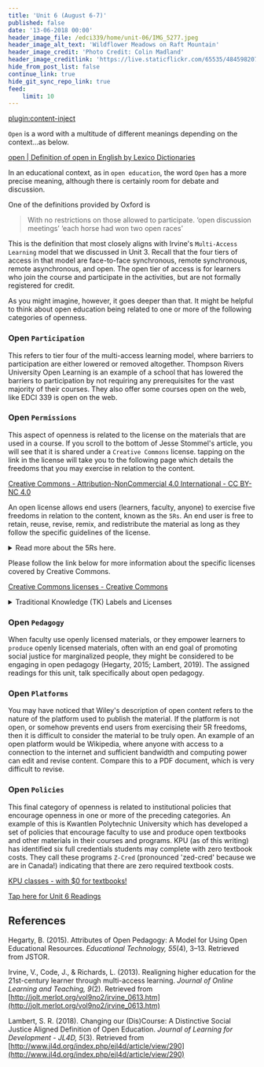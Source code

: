```yaml
---
title: 'Unit 6 (August 6-7)'
published: false
date: '13-06-2018 00:00'
header_image_file: /edci339/home/unit-06/IMG_5277.jpeg
header_image_alt_text: 'Wildflower Meadows on Raft Mountain'
header_image_credit: 'Photo Credit: Colin Madland'
header_image_creditlink: 'https://live.staticflickr.com/65535/48459820757_decd35570c_k_d.jpg'
hide_from_post_list: false
continue_link: true
hide_git_sync_repo_link: true
feed:
    limit: 10
---
```


[plugin:content-inject](_important-reminders)

`Open` is a word with a multitude of different meanings depending on the context...as below.

<a class="embedly-card" data-card-controls="0" href="https://www.lexico.com/en/definition/open">open | Definition of open in English by Lexico Dictionaries</a>
<script async src="//cdn.embedly.com/widgets/platform.js" charset="UTF-8"></script>

In an educational context, as in `open education`, the word `Open` has a more precise meaning, although there is certainly room for debate and discussion.

One of the definitions provided by Oxford is

> With no restrictions on those allowed to participate.
> ‘open discussion meetings’
> ‘each horse had won two open races’

This is the definition that most closely aligns with Irvine's `Multi-Access Learning` model that we discussed in Unit 3. Recall that the four tiers of access in that model are face-to-face synchronous, remote synchronous, remote asynchronous, and open. The open tier of access is for learners who join the course and participate in the activities, but are not formally registered for credit.

As you might imagine, however, it goes deeper than that. It might be helpful to think about open education being related to one or more of the following categories of openness.

### Open `Participation`

This refers to tier four of the multi-access learning model, where barriers to participation are either lowered or removed altogether. Thompson Rivers University Open Learning is an example of a school that has lowered the barriers to participation by not requiring any prerequisites for the vast majority of their courses. They also offer some courses open on the web, like EDCI 339 is open on the web.

### Open `Permissions`

This aspect of openness is related to the license on the materials that are used in a course. If you scroll to the bottom of Jesse Stommel's article, you will see that it is shared under a `Creative Commons` license. tapping on the link in the license will take you to the following page which details the freedoms that you may exercise in relation to the content.

<a class="embedly-card" data-card-controls="0" href="https://creativecommons.org/licenses/by-nc/4.0/">Creative Commons - Attribution-NonCommercial 4.0 International - CC BY-NC 4.0</a>
<script async src="//cdn.embedly.com/widgets/platform.js" charset="UTF-8"></script>

An open license allows end users (learners, faculty, anyone) to exercise five freedoms in relation to the content, known as the `5Rs`. An end user is free to retain, reuse, revise, remix, and redistribute the material as long as they follow the specific guidelines of the license.

<details>
  <summary> Read more about the 5Rs here.</summary>
    <p>

! This material was created by David Wiley and published freely under a Creative Commons Attribution 4.0 license at [http://opencontent.org/definition/](http://opencontent.org/definition/).

##### Defining the "Open" in Open Content and Open Educational Resources

The terms "open content" and "open educational resources" describe any copyrightable work (traditionally excluding software, which is described by other terms like "open source") that is either (1) in the public domain or (2) licensed in a manner that provides users with free and perpetual permission to engage in the 5R activities:

    - Retain - the right to make, own, and control copies of the content (e.g., download, duplicate, store, and manage)
    - Reuse - the right to use the content in a wide range of ways (e.g., in a class, in a study group, on a website, in a video)
    - Revise - the right to adapt, adjust, modify, or alter the content itself (e.g., translate the content into another language)
    - Remix - the right to combine the original or revised content with other material to create something new (e.g., incorporate the content into a mashup)
    - Redistribute - the right to share copies of the original content, your revisions, or your remixes with others (e.g., give a copy of the content to a friend)

##### Legal Requirements and Restrictions Make Open Content and OER Less Open

While a free and perpetual grant of the 5R permissions by means of an "open license" qualifies a creative work to be described as open content or an open educational resource, many open licenses place requirements (e.g., mandating that derivative works adopt a certain license) and restrictions (e.g., prohibiting "commercial" use) on users as a condition of the grant of the 5R permissions. The inclusion of requirements and restrictions in open licenses make open content and OER less open than they would be without these requirements and restrictions.

There is disagreement in the community about which requirements and restrictions should never, sometimes, or always be included in open licenses. For example, Creative Commons, the most important provider of open licenses for content, offers licenses that prohibit commercial use. While some in the community believe there are important use cases where the noncommercial restriction is desirable, many in the community strongly criticize and eschew the noncommercial restriction.

As another example, Wikipedia, one of the most important collections of open content, requires all derivative works to adopt a specific license - CC BY SA. MIT OpenCourseWare, another of the most important collections of open content, requires all derivative works to adopt a specific license - CC BY NC SA. While each site clearly believes that the ShareAlike requirement promotes its particular use case, the requirement makes the sites' content incompatible in an esoteric way that intelligent, well-meaning people can easily miss.

Generally speaking, while the choice by open content publishers to use licenses that include requirements and restrictions can optimize their ability to accomplish their own local goals, the choice typically harms the global goals of the broader open content community.
##### Poor Technical Choices Make Open Content Less Open

While open licenses provide users with legal permission to engage in the 5R activities, many open content publishers make technical choices that interfere with a user's ability to engage in those same activities. The ALMS Framework provides a way of thinking about those technical choices and understanding the degree to which they enable or impede a user's ability to engage in the 5R activities permitted by open licenses. Specifically, the ALMS Framework encourages us to ask questions in four categories:

    - Access to Editing Tools: Is the open content published in a format that can only be revised or remixed using tools that are extremely expensive (e.g., 3DS MAX)? Is the open content published in an exotic format that can only be revised or remixed using tools that run on an obscure or discontinued platform (e.g., OS/2)? Is the open content published in a format that can be revised or remixed using tools that are freely available and run on all major platforms (e.g., OpenOffice)?
    - Level of Expertise Required: Is the open content published in a format that requires a significant amount technical expertise to revise or remix (e.g., Blender)? Is the open content published in a format that requires a minimum level of technical expertise to revise or remix (e.g., Word)?
    - Meaningfully Editable: Is the open content published in a manner that makes its content essentially impossible to revise or remix (e.g., a scanned image of a handwritten document)? Is the open content published in a manner making its content easy to revise or remix (e.g., a text file)?
    - Self-Sourced: It the format preferred for consuming the open content the same format preferred for revising or remixing the open content (e.g., HTML)? Is the format preferred for consuming the open content different from the format preferred for revising or remixing the open content (e.g. Flash FLA vs SWF)?

Using the ALMS Framework as a guide, open content publishers can make technical choices that enable the greatest number of people possible to engage in the 5R activities. This is not an argument for "dumbing down" all open content to plain text. Rather it is an invitation to open content publishers to be thoughtful in the technical choices they make - whether they are publishing text, images, audio, video, simulations, or other media.

##### Creative Commons License

Should you choose to exercise any of the 5R permissions granted under the Creative Commons Attribution 4.0 license, attribute as follows:

For redistributing verbatim copies of this page: This material was created by David Wiley and published freely under a Creative Commons Attribution 4.0 license at [http://opencontent.org/definition/](http://opencontent.org/definition/).

For redistributing revised or remixed versions of this page: This material is based on original writing by David Wiley, which was published freely under a Creative Commons Attribution 4.0 license at [http://opencontent.org/definition/](http://opencontent.org/definition/).
    </p>
</details>


Please follow the link below for more information about the specific licenses covered by Creative Commons.

<a class="embedly-card" data-card-controls="0" href="https://creativecommons.org/share-your-work/licensing-types-examples/">Creative Commons licenses - Creative Commons</a><script async src="//cdn.embedly.com/widgets/platform.js" charset="UTF-8"></script>

<details>
  <summary>Traditional Knowledge (TK) Labels and Licenses</summary>
    <p>There are also more recently developed licenses and labels designed specifically for Indigenous traditional knowledge, as below.

    <a class="embedly-card" data-card-controls="0" href="http://localcontexts.org/tk-licenses/">TK Licenses - Local Contexts</a><script async src="//cdn.embedly.com/widgets/platform.js" charset="UTF-8"></script>
    </p>
</details>

### Open `Pedagogy`

When faculty use openly licensed materials, or they empower learners to `produce` openly licensed materials, often with an end goal of promoting social justice for marginalized people, they might be considered to be engaging in open pedagogy (Hegarty, 2015; Lambert, 2019). The assigned readings for this unit, talk specifically about open pedagogy.

### Open `Platforms`

You may have noticed that Wiley's description of open content refers to the nature of the platform used to publish the material. If the platform is not open, or somehow prevents end users from exercising their 5R freedoms, then it is difficult to consider the material to be truly open. An example of an open platform would be Wikipedia, where anyone with access to a connection to the internet and sufficient bandwidth and computing power can edit and revise content. Compare this to a PDF document, which is very difficult to revise.

### Open `Policies`

This final category of openness is related to institutional policies that encourage openness in one or more of the preceding categories. An example of this is Kwantlen Polytechnic University which has developed a set of policies that encourage faculty to use and produce open textbooks and other materials in their courses and programs. KPU (as of this writing) has identified six full credentials students may complete with zero textbook costs. They call these programs `Z-Cred` (pronounced 'zed-cred' because we are in Canada!) indicating that there are zero required textbook costs.

<a class="embedly-card" data-card-controls="0" href="https://www.kpu.ca/open/ztc">KPU classes - with $0 for textbooks!</a>
<script async src="//cdn.embedly.com/widgets/platform.js" charset="UTF-8"></script>

[Tap here for Unit 6 Readings](https://teaching.madland.ca/edci339/home/unit-06-readings?classes=btn,btn-primary)

## References

Hegarty, B. (2015). Attributes of Open Pedagogy: A Model for Using Open Educational Resources. *Educational Technology, 55*(4), 3–13. Retrieved from JSTOR.

Irvine, V., Code, J., & Richards, L. (2013). Realigning higher education for the 21st-century learner through multi-access learning. *Journal of Online Learning and Teaching, 9*(2). Retrieved from [http://jolt.merlot.org/vol9no2/irvine_0613.htm](http://jolt.merlot.org/vol9no2/irvine_0613.htm)

Lambert, S. R. (2018). Changing our (Dis)Course: A Distinctive Social Justice Aligned Definition of Open Education. *Journal of Learning for Development - JL4D, 5*(3). Retrieved from [http://www.jl4d.org/index.php/ejl4d/article/view/290](http://www.jl4d.org/index.php/ejl4d/article/view/290)
